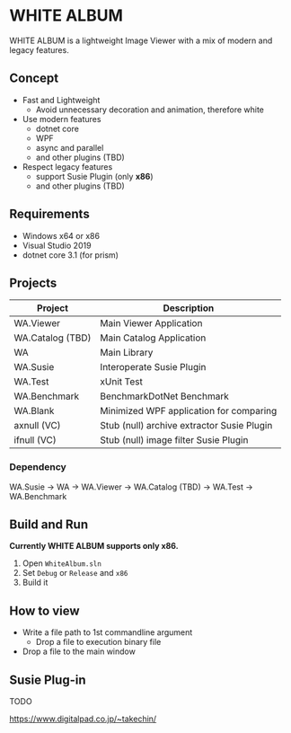 # WHITE ALBUM

WHITE ALBUM is a lightweight Image Viewer with a mix of modern and legacy features.

## Concept
- Fast and Lightweight
    - Avoid unnecessary decoration and animation, therefore white
- Use modern features
    - dotnet core
    - WPF
    - async and parallel
    - and other plugins (TBD)
- Respect legacy features
    - support Susie Plugin (only **x86**)
    - and other plugins (TBD)

## Requirements
- Windows x64 or x86
- Visual Studio 2019
- dotnet core 3.1 (for prism)

## Projects

| Project          | Description |
|------------------|---|
| WA.Viewer        | Main Viewer Application |
| WA.Catalog (TBD) | Main Catalog Application |
| WA               | Main Library |
| WA.Susie         | Interoperate Susie Plugin |
| WA.Test          | xUnit Test |
| WA.Benchmark     | BenchmarkDotNet Benchmark |
| WA.Blank         | Minimized WPF application for comparing |
| axnull (VC)      | Stub (null) archive extractor Susie Plugin |
| ifnull (VC)      | Stub (null) image filter Susie Plugin |

### Dependency
WA.Susie    ->  WA  ->  WA.Viewer
                    ->  WA.Catalog (TBD) 
                    ->  WA.Test
                    ->  WA.Benchmark

## Build and Run

**Currently WHITE ALBUM supports only x86.**

1. Open `WhiteAlbum.sln`
1. Set `Debug` or `Release` and `x86`
1. Build it

## How to view

- Write a file path to 1st commandline argument
    - Drop a file to execution binary file
- Drop a file to the main window

## Susie Plug-in
TODO

https://www.digitalpad.co.jp/~takechin/

